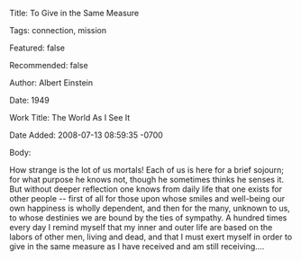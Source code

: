 Title:  To Give in the Same Measure

Tags:   connection, mission

Featured: false

Recommended: false

Author: Albert Einstein

Date:   1949

Work Title: The World As I See It

Date Added: 2008-07-13 08:59:35 -0700

Body: 

How strange is the lot of us mortals! Each of us is here for a brief sojourn; for what purpose he knows not, though he sometimes thinks he senses it. But without deeper reflection one knows from daily life that one exists for other people -- first of all for those upon whose smiles and well-being our own happiness is wholly dependent, and then for the many, unknown to us, to whose destinies we are bound by the ties of sympathy. A hundred times every day I remind myself that my inner and outer life are based on the labors of other men, living and dead, and that I must exert myself in order to give in the same measure as I have received and am still receiving....

